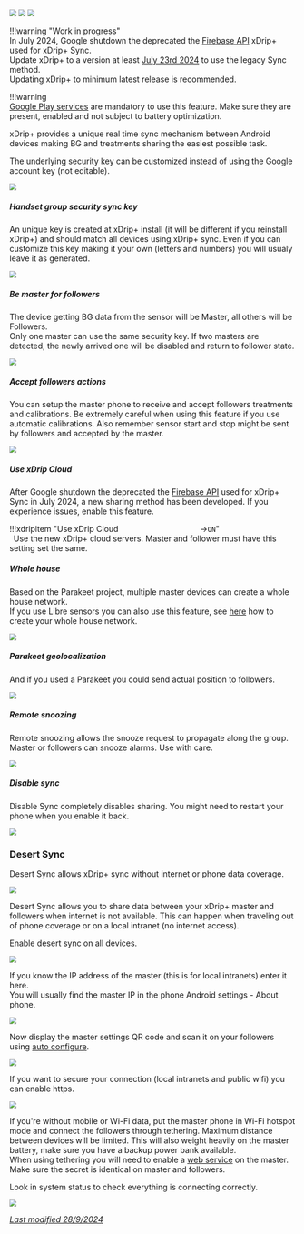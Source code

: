 <img src="../../images/hamburger_menu.png" style="zoom:75%;" />  
<img src="../../images/M-S.png" style="zoom:75%;" />  
<img src="../images/M-S-SY.png" style="zoom:75%;" />

!!!warning "Work in progress"  
    In July 2024, Google shutdown the deprecated the [Firebase API](https://firebase.google.com/docs/cloud-messaging/migrate-v1) xDrip+ used for xDrip+ Sync.  
    Update xDrip+ to a version at least [July 23rd 2024](https://github.com/NightscoutFoundation/xDrip/releases/tag/2024.07.23) to use the legacy Sync method.  
    Updating xDrip+ to minimum latest release is recommended.

!!!warning  
    [Google Play services](https://play.google.com/store/apps/details?id=com.google.android.gms) are mandatory to use this feature. Make sure they are present, enabled and not subject to battery optimization.

xDrip+ provides a unique real time sync mechanism between Android devices making BG and treatments sharing the easiest possible task.

The underlying security key can be customized instead of using the Google account key (not editable).

<img src="../images/M-S-SY1.png" style="zoom:75%;" />

##### Handset group security sync key

An unique key is created at xDrip+ install (it will be different if you reinstall xDrip+) and should match all devices using xDrip+ sync. Even if you can customize this key making it your own (letters and numbers) you will usualy leave it as generated.

<img src="../images/M-S-SY2.png" style="zoom:75%;" />

##### Be master for followers

The device getting BG data from the sensor will be Master, all others will be Followers.  
Only one master can use the same security key. If two masters are detected, the newly arrived one will be disabled and return to follower state.

<img src="../images/M-S-SY3.png" style="zoom:75%;" />

##### Accept followers actions

You can setup the master phone to receive and accept followers treatments and calibrations. Be extremely careful when using this feature if you use automatic calibrations. Also remember sensor start and stop might be sent by followers and accepted by the master.

<img src="../images/M-S-SY4.png" style="zoom:75%;" />

##### Use xDrip Cloud

After Google shutdown the deprecated the [Firebase API](https://firebase.google.com/docs/cloud-messaging/migrate-v1) used for xDrip+ Sync in July 2024, a new sharing method has been developed. If you experience issues, enable this feature.

!!!xdripitem "Use xDrip Cloud&emsp;&emsp;&emsp;&emsp;&emsp;&emsp;&emsp;&emsp;&emsp;&emsp; →`ON`"  
    &ensp;Use the new xDrip+ cloud servers. Master and follower must have this setting set the same.  

##### Whole house

Based on the Parakeet project, multiple master devices can create a whole house network.  
If you use Libre sensors you can also use this feature, see [here](https://github.com/tzachi-dar/LibreAllHouse) how to create your whole house network.

<img src="../images/M-S-SY5.png" style="zoom:75%;" />

##### Parakeet geolocalization

And if you used a Parakeet you could send actual position to followers.

<img src="../images/M-S-SY6.png" style="zoom:75%;" />

##### Remote snoozing

Remote snoozing allows the snooze request to propagate along the group. Master or followers can snooze alarms. Use with care.

<img src="../images/M-S-SY7.png" style="zoom:75%;" />

##### Disable sync

Disable Sync completely disables sharing. You might need to restart your phone when you enable it back.

<img src="../images/M-S-SY9.png" style="zoom:75%;" />

### Desert Sync

Desert Sync allows xDrip+ sync without internet or phone data coverage.

<img src="../images/M-S-SY8.png" style="zoom:75%;" />

Desert Sync allows you to share data between your xDrip+ master and followers when internet is not available. This can happen when traveling out of phone coverage or on a local intranet (no internet access).

Enable desert sync on all devices.

<img src="../images/M-S-SY8a.png" style="zoom:75%;" />

If you know the IP address of the master (this is for local intranets) enter it here.  
You will usually find the master IP in the phone Android settings - About phone.

<img src="../images/M-S-SY8b.png" style="zoom:75%;" />

Now display the master settings QR code and scan it on your followers using [auto configure](../copysettings/#auto-configure).

<img src="../images/M-S-SY8c.png" style="zoom:75%;" />

If you want to secure your connection (local intranets and public wifi) you can enable https.

<img src="../images/M-S-SY8d.png" style="zoom:75%;" />

If you're without mobile or Wi-Fi data, put the master phone in Wi-Fi hotspot mode and connect the followers through tethering. Maximum distance between devices will be limited. This will also weight heavily on the master battery, make sure you have a backup power bank available.  
When using tethering you will need to enable a [web service](../interapp/#web-service) on the master. Make sure the secret is identical on master and followers.

Look in system status to check everything is connecting correctly.

<img src="../images/M-S-SY8d2.png" style="zoom:75%;" />

</br>

[*Last modified 28/9/2024*](https://github.com/NightscoutFoundation/xDrip/releases/tag/2024.09.27)